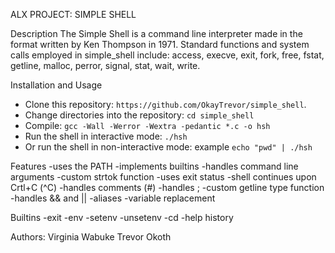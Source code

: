 
ALX PROJECT: SIMPLE SHELL

Description
The Simple Shell is a command line interpreter made in the format written by Ken Thompson in 1971. Standard functions and system calls employed in simple_shell include: access, execve, exit, fork, free, fstat, getline, malloc, perror, signal, stat, wait, write.

Installation and Usage 
- Clone this repository: `https://github.com/OkayTrevor/simple_shell`.
 - Change directories into the repository: `cd simple_shell`
 - Compile: `gcc -Wall -Werror -Wextra -pedantic *.c -o hsh`
 - Run the shell in interactive mode: `./hsh`
 - Or run the shell in non-interactive mode: example `echo "pwd" | ./hsh`

Features
 -uses the PATH
 -implements builtins
 -handles command line arguments
 -custom strtok function
 -uses exit status
 -shell continues upon Crtl+C (^C)
 -handles comments (#)
 -handles ;
 -custom getline type function
 -handles && and ||
 -aliases
 -variable replacement

Builtins
 -exit
 -env
 -setenv
 -unsetenv
 -cd
 -help
 history

Authors:
Virginia Wabuke
Trevor Okoth

